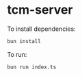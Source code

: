 # tcm-server

To install dependencies:

```bash
bun install
```

To run:

```bash
bun run index.ts
```
